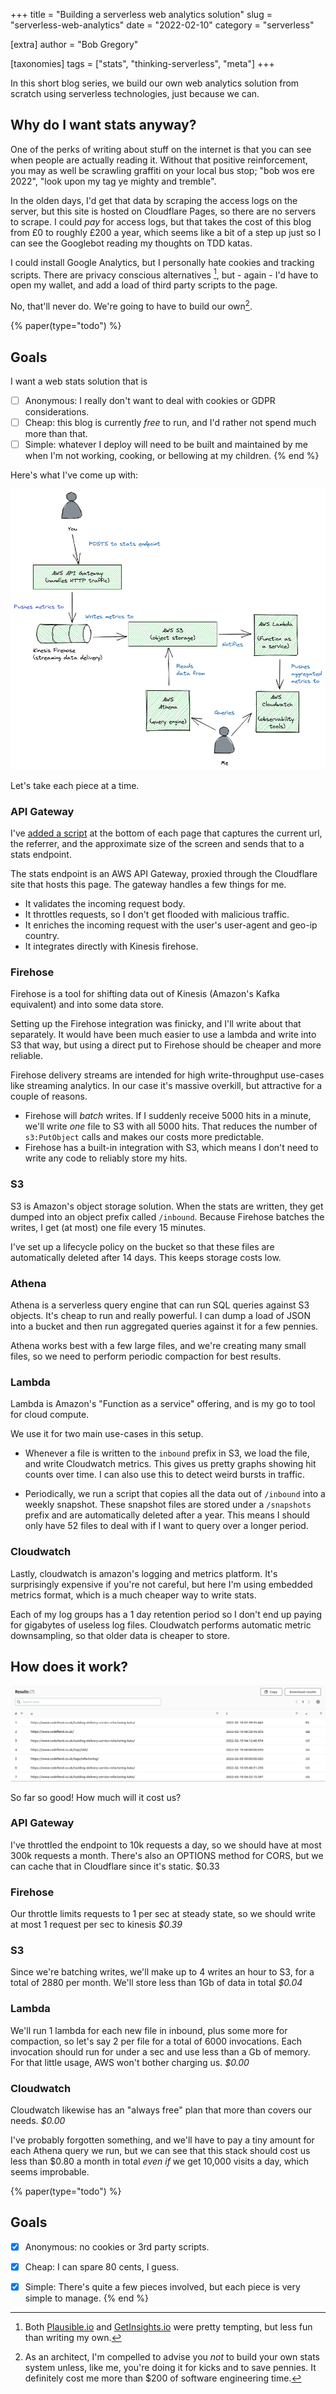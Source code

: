 +++
title = "Building a serverless web analytics solution"
slug = "serverless-web-analytics"
date = "2022-02-10"
category = "serverless"

[extra]
author = "Bob Gregory"

[taxonomies]
tags = ["stats", "thinking-serverless", "meta"]
+++

In this short blog series, we build our own web analytics solution from scratch using serverless technologies, just because we can.

<!-- more -->

## Why do I want stats anyway?

One of the perks of writing about stuff on the internet is that you can see when people are actually reading it. Without that positive reinforcement, you may as well be scrawling graffiti on your local bus stop; "bob wos ere 2022", "look upon my tag ye mighty and tremble".

In the olden days, I'd get that data by scraping the access logs on the server, but this site is hosted on Cloudflare Pages, so there are no servers to scrape. I could *pay* for access logs, but that takes the cost of this blog from £0 to roughly £200 a year, which seems like a bit of a step up just so I can see the Googlebot reading my thoughts on TDD katas.

I could install Google Analytics, but I personally hate cookies and tracking scripts. There are privacy conscious alternatives [^1], but - again - I'd have to open my wallet, and add a load of third party scripts to the page.

No, that'll never do. We're going to have to build our own[^2].



{% paper(type="todo") %}
## Goals

I want a web stats solution that is

- [ ] Anonymous: I really don't want to deal with cookies or GDPR considerations.
- [ ] Cheap: this blog is currently _free_ to run, and I'd rather not spend much more than that.
- [ ] Simple: whatever I deploy will need to be built and maintained by me when I'm not working, cooking, or bellowing at my children.
{% end %}

Here's what I've come up with:

![Stats system container diagram](architecture.png)

Let's take each piece at a time.

### API Gateway

I've [added a script](https://github.com/bobthemighty/codefiend-site/blob/9b6091a68d793cb6ab973520825a707a0adeb249/templates/index.html#L107) at the bottom of each page that captures the current url, the referrer, and the approximate size of the screen and sends that to a stats endpoint.

The stats endpoint is an AWS API Gateway, proxied through the Cloudflare site that hosts this page. The gateway handles a few things for me.

* It validates the incoming request body.
* It throttles requests, so I don't get flooded with malicious traffic.
* It enriches the incoming request with the user's user-agent and geo-ip country.
* It integrates directly with Kinesis firehose.


### Firehose

Firehose is a tool for shifting data out of Kinesis (Amazon's Kafka equivalent) and into some data store.

Setting up the Firehose integration was finicky, and I'll write about that separately. It would have been much easier to use a lambda and write into S3 that way, but using a direct put to Firehose should be cheaper and more reliable.

Firehose delivery streams are intended for high write-throughput use-cases like streaming analytics. In our case it's massive overkill, but attractive for a couple of reasons.

* Firehose will _batch_ writes. If I suddenly receive 5000 hits in a minute, we'll write _one_ file to S3 with all 5000 hits. That reduces the number of `s3:PutObject` calls and makes our costs more predictable.
* Firehose has a built-in integration with S3, which means I don't need to write any code to reliably store my hits.

### S3

S3 is Amazon's object storage solution. When the stats are written, they get dumped into an object prefix called `/inbound`. Because Firehose batches the writes, I get (at most) one file every 15 minutes. 

I've set up a lifecycle policy on the bucket so that these files are automatically deleted after 14 days. This keeps storage costs low.

### Athena

Athena is a serverless query engine that can run SQL queries against S3 objects. It's cheap to run and really powerful. I can dump a load of JSON into a bucket and then run aggregated queries against it for a few pennies.

Athena works best with a few large files, and we're creating many small files, so we need to perform periodic compaction for best results.

### Lambda

Lambda is Amazon's "Function as a service" offering, and is my go to tool for cloud compute.

We use it for two main use-cases in this setup.

* Whenever a file is written to the `inbound` prefix in S3, we load the file, and write Cloudwatch metrics. This gives us pretty graphs showing hit counts over time. I can also use this to detect weird bursts in traffic.

* Periodically, we run a script that copies all the data out of `/inbound` into a weekly snapshot. These snapshot files are stored under a `/snapshots` prefix and are automatically deleted after a year. This means I should only have 52 files to deal with if I want to query over a longer period.

### Cloudwatch

Lastly, cloudwatch is amazon's logging and metrics platform. It's surprisingly expensive if you're not careful, but here I'm using embedded metrics format, which is a much cheaper way to write stats.

Each of my log groups has a 1 day retention period so I don't end up paying for gigabytes of useless log files. Cloudwatch performs automatic metric downsampling, so that older data is cheaper to store.

## How does it work?

![Athena query results](query-result.png)

So far so good! How much will it cost us?

### API Gateway
I've throttled the endpoint to 10k requests a day, so we should have at most 300k requests a month. There's also an OPTIONS method for CORS, but we can cache that in Cloudflare since it's static.  $0.33 

### Firehose

Our throttle limits requests to 1 per sec at steady state, so we should write at most 1 request per sec to kinesis *$0.39*

### S3

Since we're batching writes, we'll make up to 4 writes an hour to S3, for a total of 2880 per month. We'll store less than 1Gb of data in total  *$0.04* 

### Lambda
We'll run 1 lambda for each new file in inbound, plus some more for compaction, so let's say 2 per file for a total of 6000 invocations. Each invocation should run for under a sec and use less than a Gb of memory. For that little usage, AWS won't bother charging us.  *$0.00* 

### Cloudwatch

Cloudwatch likewise has an "always free" plan that more than covers our needs. *$0.00*

I've probably forgotten something, and we'll have to pay a tiny amount for each Athena query we run, but we can see that this stack should cost us less than $0.80 a month in total *even if* we get 10,000 visits a day, which seems improbable.



{% paper(type="todo") %}
## Goals

- [x] Anonymous: no cookies or 3rd party scripts.
- [x] Cheap: I can spare 80 cents, I guess.
- [x] Simple: There's quite a few pieces involved, but each piece is very simple to manage.
{% end %}



[^1]: Both [Plausible.io](https://plausible.io) and [GetInsights.io](https://getinsights.io) were pretty tempting, but less fun than writing my own.

[^2]: As an architect, I'm compelled to advise you _not_ to build your own stats system unless, like me, you're doing it for kicks and to save pennies. It definitely cost me more than $200 of software engineering time.
